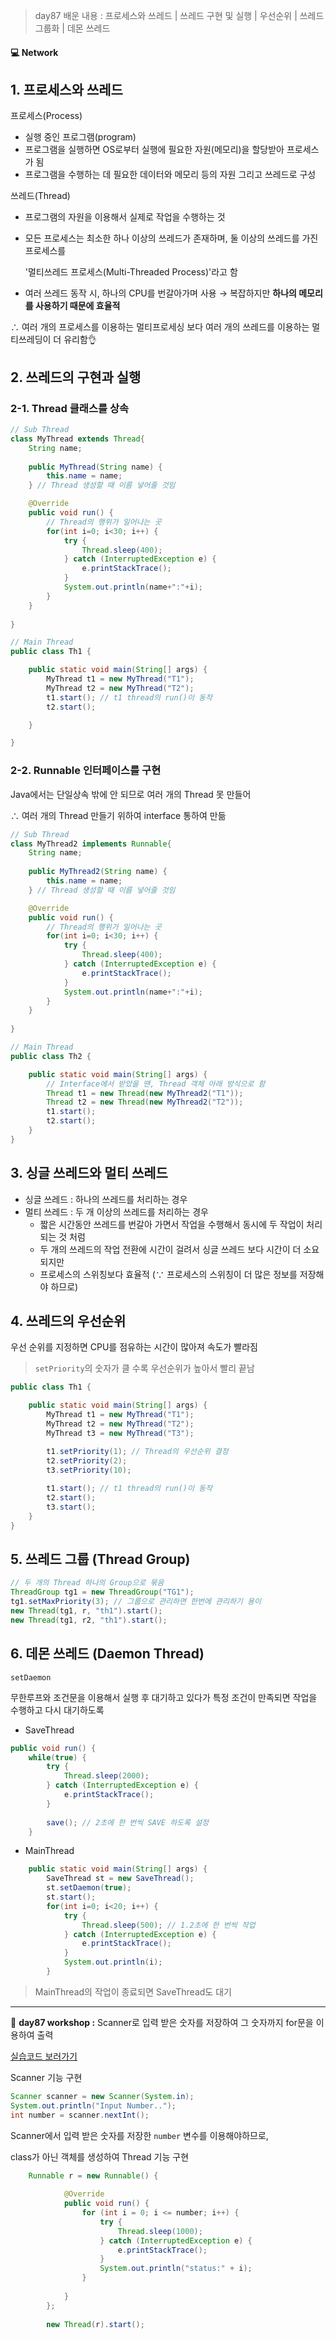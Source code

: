 > day87  배운 내용 : 프로세스와 쓰레드 | 쓰레드 구현 및 실행 | 우선순위 | 쓰레드 그룹화 | 데몬 쓰레드

#### :computer: Network

## 1. 프로세스와 쓰레드

프로세스(Process)

- 실행 중인 프로그램(program)
- 프로그램을 실행하면 OS로부터 실행에 필요한 자원(메모리)을 할당받아 프로세스가 됨
- 프로그램을 수행하는 데 필요한 데이터와 메모리 등의 자원 그리고 쓰레드로 구성

쓰레드(Thread)

- 프로그램의 자원을 이용해서 실제로 작업을 수행하는 것

- 모든 프로세스는 최소한 하나 이상의 쓰레드가 존재하며, 둘 이상의 쓰레드를 가진 프로세스를 

  '멀티쓰레드 프로세스(Multi-Threaded Process)'라고 함

- 여러 쓰레드 동작 시, 하나의 CPU를 번갈아가며 사용 → 복잡하지만 **하나의 메모리를 사용하기 때문에 효율적**

∴ 여러 개의 프로세스를 이용하는 멀티프로세싱 보다 여러 개의 쓰레드를 이용하는 멀티쓰레딩이 더 유리함:ok_hand: 



## 2. 쓰레드의 구현과 실행

### 2-1. Thread 클래스를 상속

```java
// Sub Thread 
class MyThread extends Thread{
	String name;
	
	public MyThread(String name) {
		this.name = name;
	} // Thread 생성할 때 이름 넣어줄 것임

	@Override
	public void run() {
		// Thread의 행위가 일어나는 곳
		for(int i=0; i<30; i++) {
			try {
				Thread.sleep(400);
			} catch (InterruptedException e) {
				e.printStackTrace();
			}
			System.out.println(name+":"+i);
		}
	}
	
}

// Main Thread
public class Th1 {

	public static void main(String[] args) {
		MyThread t1 = new MyThread("T1");
		MyThread t2 = new MyThread("T2");
		t1.start(); // t1 thread의 run()이 동작
		t2.start();

	}

}
```

### 2-2. Runnable 인터페이스를 구현

Java에서는 단일상속 밖에 안 되므로 여러 개의 Thread 못 만들어 

∴ 여러 개의 Thread 만들기 위하여 interface 통하여 만듦 

```java
// Sub Thread 
class MyThread2 implements Runnable{
	String name;
	
	public MyThread2(String name) {
		this.name = name;
	} // Thread 생성할 때 이름 넣어줄 것임

	@Override
	public void run() {
		// Thread의 행위가 일어나는 곳
		for(int i=0; i<30; i++) {
			try {
				Thread.sleep(400);
			} catch (InterruptedException e) {
				e.printStackTrace();
			}
			System.out.println(name+":"+i);
		}
	}
	
}

// Main Thread
public class Th2 {

	public static void main(String[] args) {
		// Interface에서 받았을 땐, Thread 객체 아래 방식으로 함
		Thread t1 = new Thread(new MyThread2("T1"));
		Thread t2 = new Thread(new MyThread2("T2"));
		t1.start();
		t2.start();
	}
}

```



## 3. 싱글 쓰레드와 멀티 쓰레드

- 싱글 쓰레드 : 하나의 쓰레드를 처리하는 경우
- 멀티 쓰레드 : 두 개 이상의 쓰레드를 처리하는 경우
  - 짧은 시간동안 쓰레드를 번갈아 가면서 작업을 수행해서 동시에 두 작업이 처리되는 것 처럼
  - 두 개의 쓰레드의 작업 전환에 시간이 걸려서 싱글 쓰레드 보다 시간이 더 소요되지만
  - 프로세스의 스위칭보다 효율적 (∵ 프로세스의 스위칭이 더 많은 정보를 저장해야 하므로)



## 4. 쓰레드의 우선순위

우선 순위를 지정하면 CPU를 점유하는 시간이 많아져 속도가 빨라짐

> `setPriority`의 숫자가 클 수록 우선순위가 높아서 빨리 끝남

```java
public class Th1 {

	public static void main(String[] args) {
		MyThread t1 = new MyThread("T1");
		MyThread t2 = new MyThread("T2");
		MyThread t3 = new MyThread("T3");

		t1.setPriority(1); // Thread의 우선순위 결정
		t2.setPriority(2); 
		t3.setPriority(10);
		
		t1.start(); // t1 thread의 run()이 동작
		t2.start();
		t3.start();
	}
}
```



## 5. 쓰레드 그룹 (Thread Group)

```java
// 두 개의 Thread 하나의 Group으로 묶음
ThreadGroup tg1 = new ThreadGroup("TG1");
tg1.setMaxPriority(3); // 그룹으로 관리하면 한번에 관리하기 용이
new Thread(tg1, r, "th1").start();
new Thread(tg1, r2, "th1").start();
```



## 6. 데몬 쓰레드 (Daemon Thread)

`setDaemon` 

무한루프와 조건문을 이용해서 실행 후 대기하고 있다가 특정 조건이 만족되면 작업을 수행하고 다시 대기하도록

- SaveThread

```java
public void run() {
	while(true) {
		try {
			Thread.sleep(2000);
		} catch (InterruptedException e) {
			e.printStackTrace();
		}
		
		save(); // 2초에 한 번씩 SAVE 하도록 설정
	}
```
- MainThread

```java
	public static void main(String[] args) {
		SaveThread st = new SaveThread();
		st.setDaemon(true);
		st.start();
		for(int i=0; i<20; i++) {
			try {
				Thread.sleep(500); // 1.2초에 한 번씩 작업
			} catch (InterruptedException e) {
				e.printStackTrace();
			}
			System.out.println(i);
		}
```

> MainThread의 작업이 종료되면 SaveThread도 대기

-----------------------------------------------------------------------------------------------------------------------------------------------------------

:sunflower: **day87 workshop :** Scanner로 입력 받은 숫자를 저장하여 그 숫자까지 for문을 이용하여 출력

[실습코드 보러가기](https://github.com/xuansohx/TIL/blob/master/%EC%98%88%EC%A0%9C%EC%BD%94%EB%93%9C/day87_Network_Thread/Th5.java)

Scanner 기능 구현

```java
Scanner scanner = new Scanner(System.in);
System.out.println("Input Number..");
int number = scanner.nextInt();
```

Scanner에서 입력 받은 숫자를 저장한 `number` 변수를 이용해야하므로,

class가 아닌 객체를 생성하여 Thread 기능 구현

```java
	Runnable r = new Runnable() {
			
			@Override
			public void run() {
				for (int i = 0; i <= number; i++) {
					try {
						Thread.sleep(1000);
					} catch (InterruptedException e) {
						e.printStackTrace();
					}
					System.out.println("status:" + i);
				}
				
			}
		};
		
		new Thread(r).start();
```

